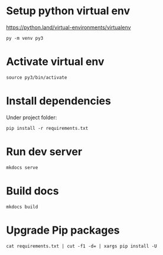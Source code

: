 # Setup python virtual env
https://python.land/virtual-environments/virtualenv

```shell
py -m venv py3
```

# Activate virtual env

```shell
source py3/bin/activate
```

# Install dependencies

Under project folder:

```shell
pip install -r requirements.txt
```

# Run dev server

```shell
mkdocs serve
```

# Build docs

```shell
mkdocs build
```

# Upgrade Pip packages

```shell
cat requirements.txt | cut -f1 -d= | xargs pip install -U
```